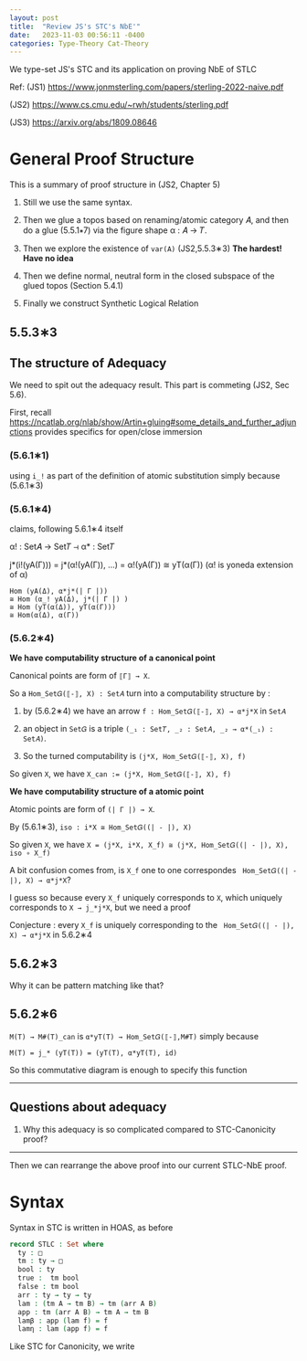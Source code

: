 ```yaml
---
layout: post
title:  "Review JS's STC's NbE'"
date:   2023-11-03 00:56:11 -0400
categories: Type-Theory Cat-Theory
---
```


We type-set JS's STC and its application on proving NbE of STLC

Ref:
(JS1) https://www.jonmsterling.com/papers/sterling-2022-naive.pdf

(JS2) https://www.cs.cmu.edu/~rwh/students/sterling.pdf

(JS3) https://arxiv.org/abs/1809.08646



# General Proof Structure

This is a summary of proof structure in (JS2, Chapter 5)

1. Still we use the same syntax.

2. Then we glue a topos based on renaming/atomic category 𝐴, and then do a glue (5.5.1∗7) via the figure shape α : 𝐴 → 𝑇.


3. Then we explore the existence of `var(A)` (JS2,5.5.3∗3) **The hardest! Have no idea**

4. Then we define normal, neutral form in the closed subspace of the glued topos (Section 5.4.1)

5. Finally we construct Synthetic Logical Relation 


## 5.5.3∗3



## The structure of Adequacy 

We need to spit out the adequacy result. This part is commeting (JS2, Sec 5.6).


First, recall https://ncatlab.org/nlab/show/Artin+gluing#some_details_and_further_adjunctions 
provides specifics for open/close immersion

### (5.6.1∗1) 
using `i_!` as part of the definition of atomic substitution simply because (5.6.1∗3) 

### (5.6.1∗4) 

claims, following 5.6.1∗4 itself

α! : Set𝐴 → Set𝑇 ⊣ α* : Set𝑇 

j*(i!(yA(Γ))) = j*(α!(yA(Γ)), ...) = α!(yA(Γ)) ≅ yT(α(Γ)) (α! is yoneda extension of α)

```
Hom (yA(Δ), α*j*(| Γ |))
≅ Hom (α_! yA(Δ), j*(| Γ |) )
≅ Hom (yT(α(Δ)), yT(α(Γ)))
≅ Hom(α(Δ), α(Γ))
```

### (5.6.2∗4) 

**We have computability structure of a canonical point**

Canonical points are form of `⟦Γ⟧ → X`.


So a `Hom_Set𝐺(⟦-⟧, X) : Set𝐴` turn into a computability structure by : 
1. by (5.6.2∗4) we have an arrow `f : Hom_Set𝐺(⟦-⟧, X) → α*j*X` in `Set𝐴`
2. an object in `Set𝐺` is a triple `(_₁ : Set𝑇, _₂ : Set𝐴, _₂ → α*(_₁) : Set𝐴)`.

3. So the turned computability is 
`(j*X, Hom_Set𝐺(⟦-⟧, X), f) `


So given `X`, we have `X_can := (j*X, Hom_Set𝐺(⟦-⟧, X), f) `

**We have computability structure of a atomic point**

Atomic points are form of `(| Γ |) → X`.


By (5.6.1∗3), `iso : i*X ≅ Hom_Set𝐺((| - |), X)`

So given `X`, we have `X = (j*X, i*X, X_f) ≅ (j*X, Hom_Set𝐺((| - |), X), iso ∘ X_f)`

A bit confusion comes from, is `X_f` one to one correspondes ` Hom_Set𝐺((| - |), X) → α*j*X`?

I guess so because every `X_f` uniquely corresponds to `X`, which uniquely corresponds to `X → j_*j*X`,
but we need a proof

Conjecture : every `X_f` is uniquely corresponding to the ` Hom_Set𝐺((| - |), X) → α*j*X` in 5.6.2∗4

## 5.6.2∗3

Why it can be pattern matching like that?

## 5.6.2∗6


`M(T) → M#(T)_can` is `α*yT(T) → Hom_Set𝐺(⟦-⟧,M#T)` simply because

```
M(T) = j_* (yT(T)) = (yT(T), α*yT(T), id)
```
So this commutative diagram is enough to specify this function

***

## Questions about adequacy
1. Why this adequacy is so complicated compared to STC-Canonicity proof? 

*** 
Then we can rearrange the above proof into our current STLC-NbE proof.

# Syntax

Syntax in STC is written in HOAS, as before

```agda 
record STLC : Set where 
  ty : □
  tm : ty → □
  bool : ty 
  true :  tm bool
  false : tm bool
  arr : ty → ty → ty
  lam : (tm A → tm B) → tm (arr A B)
  app : tm (arr A B) → tm A → tm B
  lamβ : app (lam f) = f
  lamη : lam (app f) = f 
```

Like STC for Canonicity, we write

